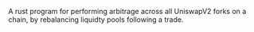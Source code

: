 A rust program for performing arbitrage across all UniswapV2 forks on a chain, by rebalancing liquidty pools following a trade.
